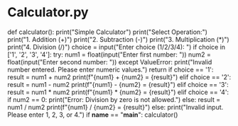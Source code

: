 # Calculator.py
def calculator():
    print("Simple Calculator")
    print("Select Operation:")
    print("1. Addition (+)")
    print("2. Subtraction (-)")
    print("3. Multiplication (*)")
    print("4. Division (/)")
    choice = input("Enter choice (1/2/3/4): ")
    if choice in ['1', '2', '3', '4']:
        try:
            num1 = float(input("Enter first number: "))
            num2 = float(input("Enter second number: "))
        except ValueError:
            print("Invalid number entered. Please enter numeric values.")
            return
        if choice == '1':
            result = num1 + num2
            print(f"{num1} + {num2} = {result}")
        elif choice == '2':
            result = num1 - num2
            print(f"{num1} - {num2} = {result}")
        elif choice == '3':
            result = num1 * num2
            print(f"{num1} * {num2} = {result}")
        elif choice == '4':
            if num2 == 0:
                print("Error: Division by zero is not allowed.")
            else:
                result = num1 / num2
                print(f"{num1} / {num2} = {result}")
    else:
        print("Invalid input. Please enter 1, 2, 3, or 4.")
if __name__ == "__main__":
    calculator()
